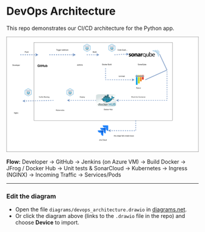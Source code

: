 # DevOps Architecture

This repo demonstrates our CI/CD architecture for the Python app.

<p align="center">
  <!-- Display SVG (sharp & scalable) -->
  <a href="./diagrams/dynamic devops_architecture_final.drawio">
    <img src="./diagrams/devops_architecturl.svg" alt="DevOps Architecture" width="900"/>
  </a>
</p>

**Flow:** Developer → GitHub → Jenkins (on Azure VM) → Build Docker → JFrog / Docker Hub → Unit tests & SonarCloud → Kubernetes → Ingress (NGINX) → Incoming Traffic → Services/Pods

---

### Edit the diagram
- Open the file `diagrams/devops_architecture.drawio` in [diagrams.net](https://app.diagrams.net/).  
- Or click the diagram above (links to the `.drawio` file in the repo) and choose **Device** to import.

